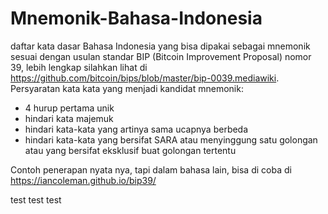 # Mnemonik-Bahasa-Indonesia
daftar kata dasar Bahasa Indonesia yang bisa dipakai sebagai mnemonik sesuai dengan usulan standar BIP (Bitcoin Improvement Proposal) nomor 39, lebih lengkap silahkan lihat di https://github.com/bitcoin/bips/blob/master/bip-0039.mediawiki.
Persyaratan kata kata yang menjadi kandidat mnemonik:
- 4 hurup pertama unik
- hindari kata majemuk
- hindari kata-kata yang artinya sama ucapnya berbeda
- hindari kata-kata yang bersifat SARA atau menyinggung satu golongan atau yang bersifat eksklusif buat golongan tertentu

Contoh penerapan nyata nya, tapi dalam bahasa lain, bisa di coba di https://iancoleman.github.io/bip39/

test test test

